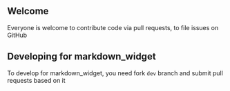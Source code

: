 ## Welcome

Everyone is welcome to contribute code via pull requests, to file issues on GitHub

## Developing for markdown_widget

To develop for markdown_widget, you need fork `dev` branch and submit pull requests based on it
